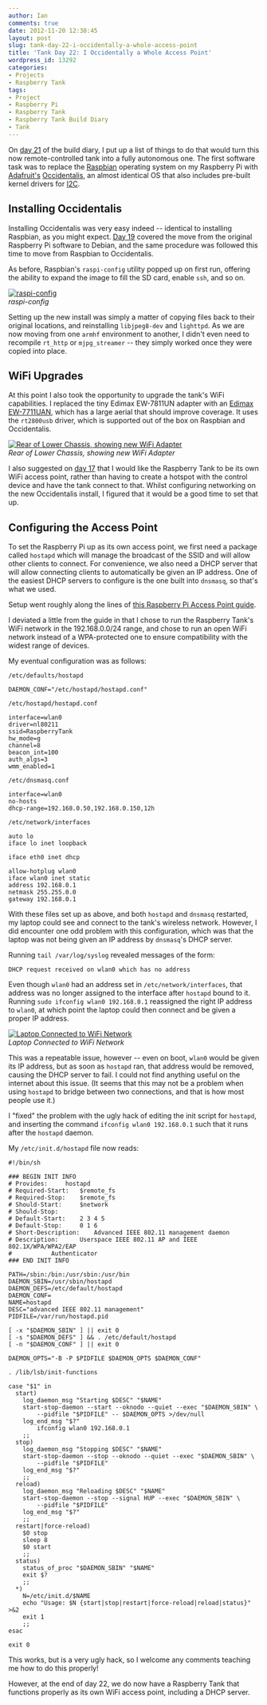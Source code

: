 ```yaml
---
author: Ian
comments: true
date: 2012-11-20 12:38:45
layout: post
slug: tank-day-22-i-occidentally-a-whole-access-point
title: 'Tank Day 22: I Occidentally a Whole Access Point'
wordpress_id: 13292
categories:
- Projects
- Raspberry Tank
tags:
- Project
- Raspberry Pi
- Raspberry Tank
- Raspberry Tank Build Diary
- Tank
---
```


On [day 21](../tank-day-21-designing-for-autonomy/) of the build diary, I put up a list of things to do that would turn this now remote-controlled tank into a fully autonomous one.  The first software task was to replace the [Raspbian](http://www.raspbian.org/) operating system on my Raspberry Pi with [Adafruit's](http://www.adafruit.com/) [Occidentalis](http://learn.adafruit.com/adafruit-raspberry-pi-educational-linux-distro/overview), an almost identical OS that also includes pre-built kernel drivers for [I2C](http://en.wikipedia.org/wiki/I%C2%B2C).

## Installing Occidentalis

Installing Occidentalis was very easy indeed -- identical to installing Raspbian, as you might expect.  [Day 19](../tank-day-19-the-move-to-raspbian/) covered the move from the original Raspberry Pi software to Debian, and the same procedure was followed this time to move from Raspbian to Occidentalis.

As before, Raspbian's `raspi-config` utility popped up on first run, offering the ability to expand the image to fill the SD card, enable `ssh`, and so on.

[![raspi-config](//files.ianrenton.com/sites/raspberrytank/2012-11-19_14-01-58_793-600x338.jpg)](//files.ianrenton.com/sites/raspberrytank/2012-11-19_14-01-58_793.jpg)<br/>
_raspi-config_

Setting up the new install was simply a matter of copying files back to their original locations, and reinstalling `libjpeg8-dev` and `lighttpd`.  As we are now moving from one `armhf` environment to another, I didn't even need to recompile `rt_http` or `mjpg_streamer` -- they simply worked once they were copied into place.

## WiFi Upgrades

At this point I also took the opportunity to upgrade the tank's WiFi capabilities.  I replaced the tiny Edimax EW-7811UN adapter with an [Edimax EW-7711UAN](http://www.amazon.co.uk/Edimax-EW-7711UAN-150Mbps-Wireless-802-11n/dp/B001KOTDDU/ref=sr_1_1?ie=UTF8&qid=1353413204&sr=8-1), which has a large aerial that should improve coverage. It uses the `rt2800usb` driver, which is supported out of the box on Raspbian and Occidentalis.

[![Rear of Lower Chassis, showing new WiFi Adapter](//files.ianrenton.com/sites/raspberrytank/2012-11-19_12-30-39_406-600x338.jpg)](//files.ianrenton.com/sites/raspberrytank/2012-11-19_12-30-39_406.jpg)<br/>
_Rear of Lower Chassis, showing new WiFi Adapter_

I also suggested on [day 17](../tank-day-17-whats-missing/) that I would like the Raspberry Tank to be its own WiFi access point, rather than having to create a hotspot with the control device and have the tank connect to that. Whilst configuring networking on the new Occidentalis install, I figured that it would be a good time to set that up.

## Configuring the Access Point

To set the Raspberry Pi up as its own access point, we first need a package called `hostapd` which will manage the broadcast of the SSID and will allow other clients to connect. For convenience, we also need a DHCP server that will allow connecting clients to automatically be given an IP address. One of the easiest DHCP servers to configure is the one built into `dnsmasq`, so that's what we used.

Setup went roughly along the lines of [this Raspberry Pi Access Point guide](http://sirlagz.net/2012/08/09/how-to-use-the-raspberry-pi-as-a-wireless-access-pointrouter-part-1/).

I deviated a little from the guide in that I chose to run the Raspberry Tank's WiFi network in the 192.168.0.0/24 range, and chose to run an open WiFi network instead of a WPA-protected one to ensure compatibility with the widest range of devices.

My eventual configuration was as follows:

`/etc/defaults/hostapd`

    DAEMON_CONF="/etc/hostapd/hostapd.conf"


`/etc/hostapd/hostapd.conf`

    interface=wlan0
    driver=nl80211
    ssid=RaspberryTank
    hw_mode=g
    channel=8
    beacon_int=100
    auth_algs=3
    wmm_enabled=1


`/etc/dnsmasq.conf`

    interface=wlan0
    no-hosts
    dhcp-range=192.168.0.50,192.168.0.150,12h


`/etc/network/interfaces`

    auto lo
    iface lo inet loopback

    iface eth0 inet dhcp

    allow-hotplug wlan0
    iface wlan0 inet static
    address 192.168.0.1
    netmask 255.255.0.0
    gateway 192.168.0.1


With these files set up as above, and both `hostapd` and `dnsmasq` restarted, my laptop could see and connect to the tank's wireless network. However, I did encounter one odd problem with this configuration, which was that the laptop was not being given an IP address by `dnsmasq`'s DHCP server.

Running `tail /var/log/syslog` revealed messages of the form:

    DHCP request received on wlan0 which has no address

Even though `wlan0` had an address set in `/etc/network/interfaces`, that address was no longer assigned to the interface after `hostapd` bound to it.  Running `sudo ifconfig wlan0 192.168.0.1` reassigned the right IP address to `wlan0`, at which point the laptop could then connect and be given a proper IP address.

[![Laptop Connected to WiFi Network](//files.ianrenton.com/sites/raspberrytank/connected.png)](//files.ianrenton.com/sites/raspberrytank/connected.png)<br/>
_Laptop Connected to WiFi Network_

This was a repeatable issue, however -- even on boot, `wlan0` would be given its IP address, but as soon as `hostapd` ran, that address would be removed, causing the DHCP server to fail. I could not find anything useful on the internet about this issue. (It seems that this may not be a problem when using `hostapd` to bridge between two connections, and that is how most people use it.)

I "fixed" the problem with the ugly hack of editing the init script for `hostapd`, and inserting the command `ifconfig wlan0 192.168.0.1` such that it runs after the `hostapd` daemon.

My `/etc/init.d/hostapd` file now reads:

    #!/bin/sh

    ### BEGIN INIT INFO
    # Provides:		hostapd
    # Required-Start:	$remote_fs
    # Required-Stop:	$remote_fs
    # Should-Start:		$network
    # Should-Stop:
    # Default-Start:	2 3 4 5
    # Default-Stop:		0 1 6
    # Short-Description:	Advanced IEEE 802.11 management daemon
    # Description:		Userspace IEEE 802.11 AP and IEEE 802.1X/WPA/WPA2/EAP
    #			Authenticator
    ### END INIT INFO

    PATH=/sbin:/bin:/usr/sbin:/usr/bin
    DAEMON_SBIN=/usr/sbin/hostapd
    DAEMON_DEFS=/etc/default/hostapd
    DAEMON_CONF=
    NAME=hostapd
    DESC="advanced IEEE 802.11 management"
    PIDFILE=/var/run/hostapd.pid

    [ -x "$DAEMON_SBIN" ] || exit 0
    [ -s "$DAEMON_DEFS" ] && . /etc/default/hostapd
    [ -n "$DAEMON_CONF" ] || exit 0

    DAEMON_OPTS="-B -P $PIDFILE $DAEMON_OPTS $DAEMON_CONF"

    . /lib/lsb/init-functions

    case "$1" in
      start)
    	log_daemon_msg "Starting $DESC" "$NAME"
    	start-stop-daemon --start --oknodo --quiet --exec "$DAEMON_SBIN" \
    		--pidfile "$PIDFILE" -- $DAEMON_OPTS >/dev/null
    	log_end_msg "$?"
            ifconfig wlan0 192.168.0.1
    	;;
      stop)
    	log_daemon_msg "Stopping $DESC" "$NAME"
    	start-stop-daemon --stop --oknodo --quiet --exec "$DAEMON_SBIN" \
    		--pidfile "$PIDFILE"
    	log_end_msg "$?"
    	;;
      reload)
      	log_daemon_msg "Reloading $DESC" "$NAME"
    	start-stop-daemon --stop --signal HUP --exec "$DAEMON_SBIN" \
    		--pidfile "$PIDFILE"
    	log_end_msg "$?"
    	;;
      restart|force-reload)
      	$0 stop
    	sleep 8
    	$0 start
    	;;
      status)
    	status_of_proc "$DAEMON_SBIN" "$NAME"
    	exit $?
    	;;
      *)
    	N=/etc/init.d/$NAME
    	echo "Usage: $N {start|stop|restart|force-reload|reload|status}" >&2
    	exit 1
    	;;
    esac

    exit 0

This works, but is a very ugly hack, so I welcome any comments teaching me how to do this properly!

However, at the end of day 22, we do now have a Raspberry Tank that functions properly as its own WiFi access point, including a DHCP server.
